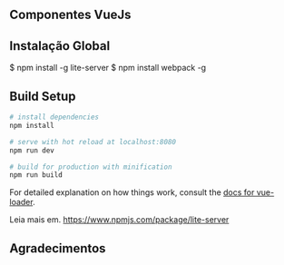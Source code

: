 ## Componentes VueJs

## Instalação Global
$ npm install -g lite-server
$ npm install webpack -g

## Build Setup

``` bash
# install dependencies
npm install

# serve with hot reload at localhost:8080
npm run dev

# build for production with minification
npm run build
```

For detailed explanation on how things work, consult the [docs for vue-loader](http://vuejs.github.io/vue-loader).

Leia mais em. https://www.npmjs.com/package/lite-server

## Agradecimentos

